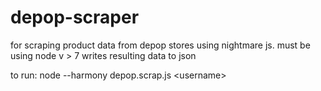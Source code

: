 # depop-scraper
for scraping product data from depop stores using nightmare js. must be using node v > 7
writes resulting data to json

to run: node --harmony depop.scrap.js \<username\>
